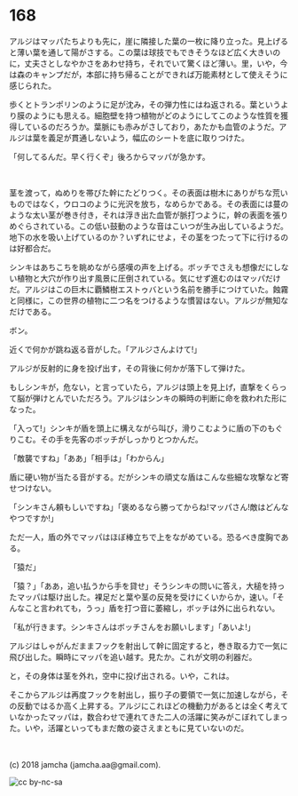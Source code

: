 # 168

アルジはマッパたちよりも先に，崖に隣接した葉の一枚に降り立った。見上げると薄い葉を通して陽がさする。この葉は球技でもできそうなほど広く大きいのに，丈夫さとしなやかさをあわせ持ち，それでいて驚くほど薄い。里，いや，今は森のキャンプだが，本部に持ち帰ることができれば万能素材として使えそうに感じられた。  

歩くとトランポリンのように足が沈み，その弾力性にはね返される。葉というより膜のようにも思える。細胞壁を持つ植物がどのようにしてこのような性質を獲得しているのだろうか。葉脈にも赤みがさしており，あたかも血管のようだ。アルジは葉を義足が貫通しないよう，幅広のシートを底に取りつけた。  

「何してるんだ。早く行くぞ」後ろからマッパが急かす。  

<br>  

茎を渡って，ぬめりを帯びた幹にたどりつく。その表面は樹木にありがちな荒いものではなく，ウロコのように光沢を放ち，なめらかである。その表面には蔓のような太い茎が巻き付き，それは浮き出た血管が脈打つように，幹の表面を張りめぐらされている。この低い鼓動のような音はこいつが生み出しているようだ。地下の水を吸い上げているのか？いずれにせよ，その茎をつたって下に行けるのは好都合だ。  

シンキはあちこちを眺めながら感嘆の声を上げる。ボッチでさえも想像だにしない植物と大穴が作り出す風景に圧倒されている。気にせず進むのはマッパだけだ。アルジはこの巨木に覇鱗樹エストゥバという名前を勝手につけていた。蝕霧と同様に，この世界の植物に二つ名をつけるような慣習はない。アルジが無知なだけである。  

ボン。  

近くで何かが跳ね返る音がした。「アルジさんよけて!」  

アルジが反射的に身を投げ出す，その背後に何かが落下して弾けた。  

もしシンキが，危ない，と言っていたら，アルジは頭上を見上げ，直撃をくらって脳が弾けとんでいただろう。アルジはシンキの瞬時の判断に命を救われた形になった。  

「入って!」シンキが盾を頭上に構えながら叫び，滑りこむように盾の下のもぐりこむ。その手を先客のボッチがしっかりとつかんだ。  

「敵襲ですね」「ああ」「相手は」「わからん」  

盾に硬い物が当たる音がする。だがシンキの頑丈な盾はこんな些細な攻撃など寄せつけない。  

「シンキさん頼もしいですね」「褒めるなら勝ってからね!マッパさん!敵はどんなやつですか!」  

ただ一人，盾の外でマッパはほぼ棒立ちで上をながめている。恐るべき度胸である。  

「猿だ」  

「猿？」「ああ，追い払うから手を貸せ」そうシンキの問いに答え，大槌を持ったマッパは駆け出した。裸足だと葉や茎の反発を受けにくいからか，速い。「そんなこと言われても，うっ」盾を打つ音に萎縮し，ボッチは外に出られない。  

「私が行きます。シンキさんはボッチさんをお願いします」「あいよ!」  

アルジはしゃがんだままフックを射出して幹に固定すると，巻き取る力で一気に飛び出した。瞬時にマッパを追い越す。見たか。これが文明の利器だ。  

と，その身体は茎を外れ，空中に投げ出される。いや，これは。  

そこからアルジは再度フックを射出し，振り子の要領で一気に加速しながら，その反動ではるか高く上昇する。アルジにこれほどの機動力があるとは全く考えていなかったマッパは，数合わせで連れてきた二人の活躍に笑みがこぼれてしまった。いや，活躍といってもまだ敵の姿さえまともに見ていないのだ。  

<br>  
<br>  
(c) 2018 jamcha (jamcha.aa@gmail.com).  

![cc by-nc-sa](http://i.creativecommons.org/l/by-nc-sa/4.0/88x31.png)
